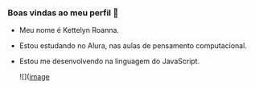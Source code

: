 ### Boas vindas ao meu perfil 💙

- Meu nome é Kettelyn Roanna.
- Estou estudando no Alura, nas aulas de pensamento computacional.
- Estou me desenvolvendo na linguagem do JavaScript.

  
  ![]([image](https://github.com/user-attachments/assets/16b0a118-7bd2-4cc7-81db-7c149741bef2)



